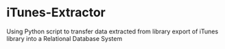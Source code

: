 # iTunes-Extractor
Using Python script to transfer data extracted from library export of iTunes library into a Relational Database System

